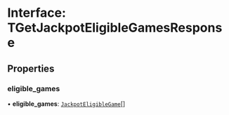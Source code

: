 # Interface: TGetJackpotEligibleGamesResponse

## Properties

### eligible\_games

• **eligible\_games**: [`JackpotEligibleGame`](JackpotEligibleGame.md)[]
